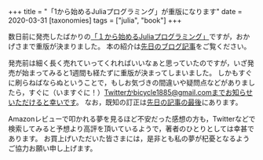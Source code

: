 +++
title = "「1から始めるJuliaプログラミング」が重版になります"
date = 2020-03-31
[taxonomies]
tags = ["julia", "book"]
+++

数日前に発売したばかりの[「１から始めるJuliaプログラミング」](https://www.coronasha.co.jp/np/isbn/9784339029055/)ですが，おかげさまで重版が決まりました。
本の紹介は[先日のブログ記事](@/blog/2020/learn-julia-from-scratch/index.md)をご覧ください。

<!-- more -->

発売前は細く長く売れていってくれればいいなぁと思っていたのですが，いざ発売が始まってみると1週間も経たずに重版が決まってしまいました。
しかもすぐに刷らねばならぬということで，もしお気づきの間違いや疑問点などがありましたら，すぐに（いますぐに！）[Twitter](https://twitter.com/bicycle1885)かbicycle1885@gmail.comまでお知らせいただけると幸いです。
なお，既知の訂正は[先日の記事の最後](@/blog/2020/learn-julia-from-scratch/index.md#correction)にあります。

Amazonレビューで叩かれる夢を見るほど不安だった感想の方も，Twitterなどで検索してみると予想より高評を頂いているようで，著者のひとりとしては幸甚であります。
お買上げいただいた皆さまには，是非とも私の夢が杞憂となるようご協力お願い申し上げます。
